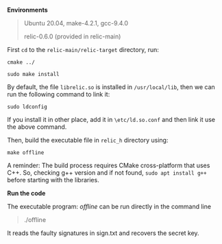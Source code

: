 **Environments**

> Ubuntu 20.04, make-4.2.1, gcc-9.4.0
>
> relic-0.6.0 (provided in relic-main)

First `cd` to the `relic-main/relic-target` directory, run:

`cmake ../`

`sudo make install`

By default, the file `librelic.so` is installed in `/usr/local/lib`, then we can run the following command to link it:

`sudo ldconfig`

If you install it in other place, add it in `\etc/ld.so.conf` and then link it use the above command.

Then, build the executable file in `relic_h` directory using:

`make offline`

A reminder: The build process requires CMake cross-platform that uses C++. So, checking g++ version and if not found, `sudo apt install g++` before starting with the libraries.

**Run the code**

The executable program: *offline* can be run directly in the command line

> ./offline

It reads the faulty signatures in sign.txt and recovers the secret key.